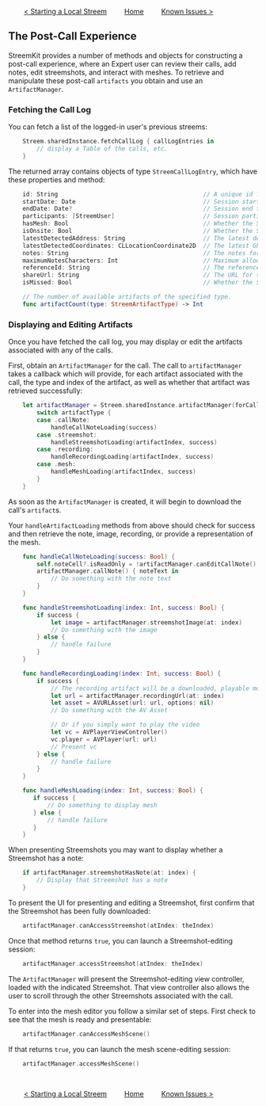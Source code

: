 &nbsp; &nbsp; &nbsp; &nbsp;
[< Starting a Local Streem](local.md)
&nbsp; &nbsp; &nbsp; &nbsp;
[Home](../README.md)
&nbsp; &nbsp; &nbsp; &nbsp;
[Known Issues >](known_issues.md)

## The Post-Call Experience

StreemKit provides a number of methods and objects for constructing a post-call experience, where an Expert user can review their calls, add notes, edit streemshots, and interact with meshes. To retrieve and manipulate these post-call `artifacts` you obtain and use an `ArtifactManager`.

### Fetching the Call Log

You can fetch a list of the logged-in user's previous streems:

```swift
    Streem.sharedInstance.fetchCallLog { callLogEntries in
        // display a Table of the calls, etc.
    }
```

The returned array contains objects of type `StreemCallLogEntry`, which have these properties and method:

```swift
    id: String                                         // A unique id for the call log
    startDate: Date                                    // Session start time
    endDate: Date?                                     // Session end time
    participants: [StreemUser]                         // Session participants. One for an Onsite Streem call, two for a two-way Streem caall.
    hasMesh: Bool                                      // Whether the Streem call has a mesh with it or not
    isOnsite: Bool                                     // Whether the Streem call was an Onsite Streem call or not
    latestDetectedAddress: String                      // The latest detected address for the Streem call
    latestDetectedCoordinates: CLLocationCoordinate2D  // The latest GPS coordinates for the Streem call
    notes: String                                      // The notes for the Streem call
    maximumNotesCharacters: Int                        // Maximum allowable length of Call Notes -- expressed in characters, not bytes
    referenceId: String                                // The reference ID of the Streem call
    shareUrl: String                                   // The URL for sharing the call details
    isMissed: Bool                                     // Whether the Streem call call was missed or not

    // The number of available artifacts of the specified type.
    func artifactCount(type: StreemArtifactType) -> Int
```

### Displaying and Editing Artifacts

Once you have fetched the call log, you may display or edit the artifacts associated with any of the calls.

First, obtain an `ArtifactManager` for the call. The call to `artifactManager` takes a callback which will provide, for each artifact associated with the call, the type and index of the artifact, as well as whether that artifact was retrieved successfully:
```swift
    let artifactManager = Streem.sharedInstance.artifactManager(forCallLogEntry: entry) { [weak self] artifactType, artifactIndex, success in
        switch artifactType {
        case .callNote:
            handleCallNoteLoading(success)
        case .streemshot:
            handleStreemshotLoading(artifactIndex, success)
        case .recording:
            handleRecordingLoading(artifactIndex, success)
        case .mesh:
            handleMeshLoading(artifactIndex, success)
        }
    }
```

As soon as the `ArtifactManager` is created, it will begin to download the call's `artifact`s.

Your `handleArtifactLoading` methods from above should check for success and then retrieve the note, image, recording, or provide a representation of the mesh.

```swift
    func handleCallNoteLoading(success: Bool) {
        self.noteCell?.isReadOnly = !artifactManager.canEditCallNote()
        artifactManager.callNote() { noteText in
            // Do something with the note text
        }
    }

    func handleStreemshotLoading(index: Int, success: Bool) {
        if success {
            let image = artifactManager.streemshotImage(at: index)
            // Do something with the image
        } else {
            // handle failure
        }
    }

    func handleRecordingLoading(index: Int, success: Bool) {
        if success {
            // The recording artifact will be a downloaded, playable movie file which can be retrieved via its URL
            let url = artifactManager.recordingUrl(at: index)
            let asset = AVURLAsset(url: url, options: nil)
            // Do something with the AV Asset

            // Or if you simply want to play the video
            let vc = AVPlayerViewController()
            vc.player = AVPlayer(url: url)
            // Present vc
        } else {
            // handle failure
        }
    }

    func handleMeshLoading(index: Int, success: Bool) {
       if success {
           // Do something to display mesh
       } else {
           // handle failure
       }
    }
```

When presenting Streemshots you may want to display whether a Streemshot has a note:

```swift
    if artifactManager.streemshotHasNote(at: index) {
        // Display that Streemshot has a note
    }
```

To present the UI for presenting and editing a Streemshot, first confirm that the Streemshot has been fully downloaded:

```swift
    artifactManager.canAccessStreemshot(atIndex: theIndex)
```
Once that method returns `true`, you can launch a Streemshot-editing session:

```swift
    artifactManager.accessStreemshot(atIndex: theIndex)
```

The `ArtifactManager` will present the Streemshot-editing view controller, loaded with the indicated Streemshot. That view controller also allows the user to scroll through the other Streemshots associated with the call.

To enter into the mesh editor you follow a similar set of steps. First check to see that the mesh is ready and presentable:

```swift
    artifactManager.canAccessMeshScene()
```

If that returns `true`, you can launch the mesh scene-editing session:

```swift
    artifactManager.accessMeshScene()
```

&nbsp;

&nbsp; &nbsp; &nbsp; &nbsp;
[< Starting a Local Streem](local.md)
&nbsp; &nbsp; &nbsp; &nbsp;
[Home](../README.md)
&nbsp; &nbsp; &nbsp; &nbsp;
[Known Issues >](known_issues.md)
